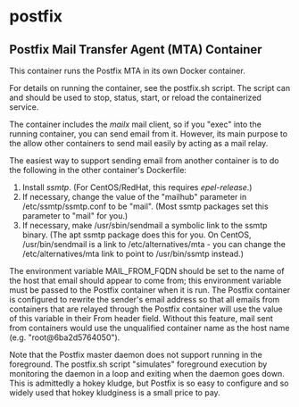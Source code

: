 # postfix
## Postfix Mail Transfer Agent (MTA) Container

This container runs the Postfix MTA in its own Docker container.

For details on running the container, see the postfix.sh script. The script can
and should be used to stop, status, start, or reload the containerized service.

The container includes the *mailx* mail client, so if you "exec"
into the running container, you can send email from it. However, its main
purpose to the allow other containers to send mail easily by acting as a
mail relay.

The easiest way to support sending email from another container is to do the
following in the other container's Dockerfile:

1. Install *ssmtp*. (For CentOS/RedHat, this requires *epel-release*.)
2. If necessary, change the value of the "mailhub" parameter in
/etc/ssmtp/ssmtp.conf to be "mail". (Most ssmtp packages set this parameter
to "mail" for you.)
3. If necessary, make /usr/sbin/sendmail a symbolic link to the ssmtp binary.
(The apt ssmtp package does this for you. On CentOS, /usr/bin/sendmail is a
link to /etc/alternatives/mta - you can change the /etc/alternatives/mta link
to point to /usr/bin/ssmtp instead.)

The environment variable MAIL_FROM_FQDN should be set to the name of the
host that email should appear to come from; this environment variable must be
passed to the Postfix container when it is run. The Postfix container is
configured to rewrite the sender's email address so that all emails from
containers that are relayed through the Postfix container will use the
value of this variable in their From header field. Without this feature, mail
sent from containers would use the unqualified container name as the host name
(e.g. "root@6ba2d5764050").

Note that the Postfix master daemon does not support running in the foreground.
The postfix.sh script "simulates" foreground execution by monitoring the
daemon in a loop and exiting when the daemon goes down. This is admittedly a
hokey kludge, but Postfix is so easy to configure and so widely used that
hokey kludginess is a small price to pay.


